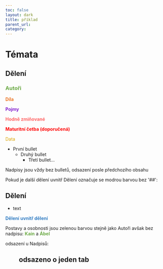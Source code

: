 ```yaml
---
toc: false
layout: dark
title: příklad 
parent_url: 
category: 
---
```


# Témata

## Dělení

### <span style="color: #6CAA46">**Autoři**</span>

<span style="color: #EC7627">**Díla**</span>

<span style="color: #8422ce">**Pojmy**</span>

<span style="color: #FF6363">**Hodně zmiňované**</span>

<span style="color: #FF0505">**Maturitní četba (doporučená)**</span>

<span style="color: #DBA400">Data</span>

* První bullet
  * Druhý bullet
    * Třetí bullet...

Nadpisy jsou vždy bez bulletů, odsazení posle předchozího obsahu

Pokud je další dělení uvnitř Dělení označuje se modrou barvou bez '##':

## Dělení

* text

<span style="color: #327DC3">**Dělení uvnitř dělení**</span>

Postavy a osobnosti jsou zelenou barvou stejně jako Autoři avšak bez nadpisu: <span style="color: #6CAA46">**Kain**</span> a <span style="color: #6CAA46">**Ábel**</span>

odsazení u Nadpisů:

## <span style="margin-left: 2em"> odsazeno o jeden tab</span>

